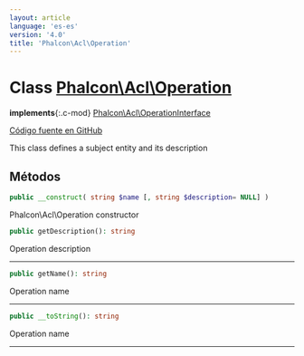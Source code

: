 ```yaml
---
layout: article
language: 'es-es'
version: '4.0'
title: 'Phalcon\Acl\Operation'
---
```

# Class [Phalcon\Acl\Operation](api/Phalcon_Acl_Operation)

**implements**{:.c-mod} [Phalcon\Acl\OperationInterface](api/Phalcon_Acl_OperationInterface)

<a href="https://github.com/phalcon/cphalcon/tree/v4.0.0/phalcon/acl/operation.zep" class="btn btn-default btn-sm">Código fuente en GitHub</a>

This class defines a subject entity and its description

## Métodos

```php
public __construct( string $name [, string $description= NULL] )
```

Phalcon\Acl\Operation constructor

```php
public getDescription(): string
```

Operation description

* * *

```php
public getName(): string
```

Operation name

* * *

```php
public __toString(): string
```

Operation name

* * *
